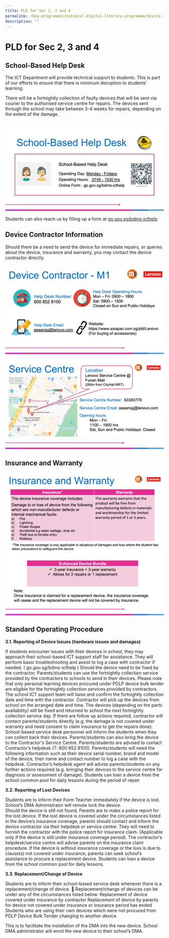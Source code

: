 ```yaml
---
title: PLD for Sec 2, 3 and 4
permalink: /key-programmes/national-digital-literacy-programme/device-information-kits/pld-for-sec-2-3-and-4
description: ""
---
```

# PLD for Sec 2, 3 and 4

## School-Based Help Desk
The ICT Department will provide technical support to students.    This is part of our efforts to ensure that there is minimum disruption to students’ learning.  

There will be a fortnightly collection of faulty devices that will be sent via courier to the authorised service centre for repairs. The devices sent through the school may take between 3-4 weeks for repairs, depending on the extent of the damage.

![School-Based Help Desk](/images/31-device-support-01.jpeg)

Students can also reach us by filling up a form at [go.gov.sg/bdms-icthelp](https://form.gov.sg/#!/6003ab0667a3e600110513fe)

## Device Contractor Information

Should there be a need to send the device for immediate repairs, or queries about the device, insurance and warranty, you may contact the device contractor directly.

![Device Contractor Information](/images/32-device-support-02.jpeg)

![Service Centre](/images/33-device-support-03.jpeg)

## Insurance and Warranty

![Insurance and Warranty](/images/34-device-support-04.jpg)

## Standard Operating Procedure

**3.1.  Reporting of Device Issues (hardware issues and damages)**

If students encounter issues with their devices in school, they may approach their school-based ICT support staff for assistance. They will perform basic troubleshooting and assist to log a case with contractor if needed. ( go.gov.sg/bdms-icthelp )
Should the device need to be fixed by the contractor, Parents/students can use the fortnightly collection service provided by the contractors to schools to send in their devices.  Please note that only personal learning devices procured under PDLP device bulk tender are eligible for the fortnightly collection services provided by contractors.
The school ICT support team will liaise and confirm the fortnightly collection date and time with the contractor. Contractor will pick up the devices from school on the arranged date and time.
The devices (depending on the parts availability) will be fixed and returned to school the next fortnightly collection service day. If there are follow up actions required, contractor will contact parents/students directly (e.g. the damage is not covered under warranty and need consent to claim insurance to get the repairs done).
School-based service desk personnel will inform the students when they can collect back their devices.
Parents/students can also bring the device to the Contractor's Service Centre.  Parents/students are advised to contact Contractor’s helpdesk (T: 800 852 8100). Parents/students will need the following information such as their device serial number, brand and model of the device, their name and contact number to log a case with the helpdesk.
Contractor’s helpdesk agent will advise parents/students on any further actions required (e.g. bringing their devices to the service centre for diagnosis or assessment of damage).
Students can loan a device from the school common pool for daily lessons during the period of repair

**3.2. Reporting of Lost Devices**

Students are to inform their Form Teacher immediately if the device is lost.  School’s DMA Administrator will remote lock the device.  
Should the device is still not found, Parents are to make a police report for the lost device.
If the lost device is covered under the circumstances listed in the device’s insurance coverage, parents should contact and inform the device contractor via their helpdesk or service centre. They will need to furnish the contractor with the police report for insurance claim. (Applicable only if the device is still under insurance coverage period).
The contractor’s helpdesk/service centre will advise parents on the insurance claim procedure.
If the device is without insurance coverage or the loss is due to clause(s) not covered under insurance, parents can seek school’s assistance to procure a replacement device.
Students can loan a device from the school common pool for daily lessons.

**3.3.  Replacement/Change of Device**

Students are to inform their school-based service desk whenever there is a replacement/change of device. 
Replacement/change of devices can be under any of the circumstances listed below:
Replacement of device covered under insurance by contractor
Replacement of device by parents for device not covered under insurance or insurance period has ended
Students who are using their own devices which were not procured from PDLP Device Bulk Tender changing to another device.

 This is to facilitate the installation of the DMA into the new device.
 School DMA administrator will enrol the new device to their school’s DMA.
